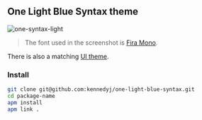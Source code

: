 ## One Light Blue Syntax theme

![one-syntax-light](https://cloud.githubusercontent.com/assets/378023/7783214/c146b4e6-0174-11e5-8377-a57cf0274d5d.png)

> The font used in the screenshot is [Fira Mono](https://github.com/mozilla/Fira).

There is also a matching [UI theme](https://atom.io/themes/one-light-ui).

### Install

```sh
git clone git@github.com:kennedyj/one-light-blue-syntax.git
cd package-name
apm install
apm link .
```
